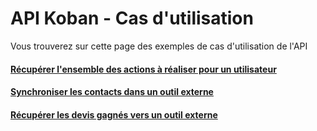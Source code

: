 # API Koban - Cas d'utilisation

Vous trouverez sur cette page des exemples de cas d'utilisation de l'API

#### [Récupérer l'ensemble des actions à réaliser pour un utilisateur](apiuseaction.md)

#### [Synchroniser les contacts dans un outil externe](apiusecontact.md)

#### [Récupérer les devis gagnés vers un outil externe](apiusequote.md)